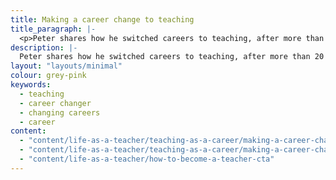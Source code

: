 ```yaml
---
title: Making a career change to teaching 
title_paragraph: |-
  <p>Peter shares how he switched careers to teaching, after more than 20 years working in finance.</p>
description: |-
  Peter shares how he switched careers to teaching, after more than 20 years working in finance.
layout: "layouts/minimal" 
colour: grey-pink
keywords:
  - teaching
  - career changer
  - changing careers
  - career
content: 
  - "content/life-as-a-teacher/teaching-as-a-career/making-a-career-change-to-teaching/header" 
  - "content/life-as-a-teacher/teaching-as-a-career/making-a-career-change-to-teaching/article"
  - "content/life-as-a-teacher/how-to-become-a-teacher-cta"
---
```

